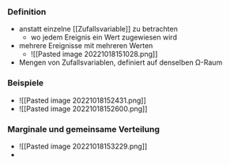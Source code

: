 ### Definition
+ anstatt einzelne [[Zufallsvariable]] zu betrachten
	+ wo jedem Ereignis ein Wert zugewiesen wird
+ mehrere Ereignisse mit mehreren Werten
	+ ![[Pasted image 20221018151028.png]]
+ Mengen von Zufallsvariablen, definiert auf denselben Ω-Raum

### Beispiele
+ ![[Pasted image 20221018152431.png]]
+ ![[Pasted image 20221018152600.png]]

### Marginale und gemeinsame Verteilung
+ ![[Pasted image 20221018153229.png]]
+ 